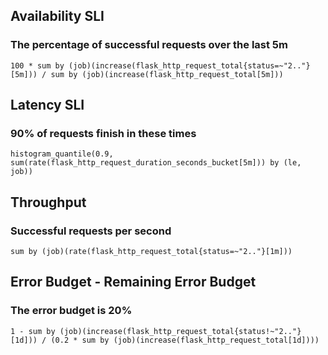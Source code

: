 ## Availability SLI
### The percentage of successful requests over the last 5m
```
100 * sum by (job)(increase(flask_http_request_total{status=~"2.."}[5m])) / sum by (job)(increase(flask_http_request_total[5m]))
```

## Latency SLI
### 90% of requests finish in these times
```
histogram_quantile(0.9, sum(rate(flask_http_request_duration_seconds_bucket[5m])) by (le, job))
```

## Throughput
### Successful requests per second
```
sum by (job)(rate(flask_http_request_total{status=~"2.."}[1m]))
```


## Error Budget - Remaining Error Budget
### The error budget is 20%
```
1 - sum by (job)(increase(flask_http_request_total{status!~"2.."}[1d])) / (0.2 * sum by (job)(increase(flask_http_request_total[1d])))
```

